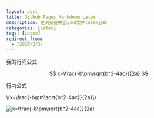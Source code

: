 ```yaml
---
layout: post
title: Github Pages Markdowm Latex
description: 在浏览器中显示md文件latex公式
categories: [Latex]
tags: [Latex]
redirect_from:
  - /2020/3/3/
---
```


<head>
    <script src="https://cdn.mathjax.org/mathjax/latest/MathJax.js?config=TeX-AMS-MML_HTMLorMML" type="text/javascript"></script>
    <script type="text/x-mathjax-config">
        MathJax.Hub.Config({
            tex2jax: {
            skipTags: ['script', 'noscript', 'style', 'textarea', 'pre'],
            inlineMath: [['$','$']]
            }
        });
    </script>
</head>

我的行间公式

$$ x=\frac{-b\pm\sqrt{b^2-4ac}}{2a} $$

行内公式

\\(x=\frac{-b\pm\sqrt{b^2-4ac}}{2a}\\)

<img src="http://latex.codecogs.com/gif.latex?x=\frac{-b\pm\sqrt{b^2-4ac}}{2a}" title="x=\frac{-b\pm\sqrt{b^2-4ac}}{2a}" />

